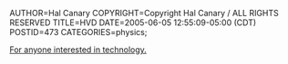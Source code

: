 AUTHOR=Hal Canary
COPYRIGHT=Copyright Hal Canary / ALL RIGHTS RESERVED
TITLE=HVD
DATE=2005-06-05 12:55:09-05:00 (CDT)
POSTID=473
CATEGORIES=physics;

[For anyone interested in technology.](http://en.wikipedia.org/wiki/Holographic_Versatile_Disc)
